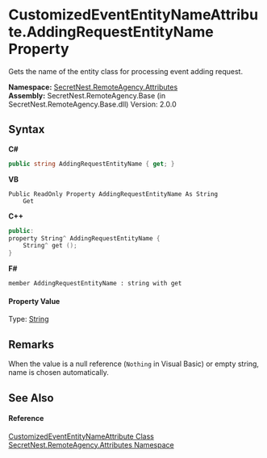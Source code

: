 # CustomizedEventEntityNameAttribute.AddingRequestEntityName Property 
 

Gets the name of the entity class for processing event adding request.

**Namespace:**&nbsp;<a href="N_SecretNest_RemoteAgency_Attributes">SecretNest.RemoteAgency.Attributes</a><br />**Assembly:**&nbsp;SecretNest.RemoteAgency.Base (in SecretNest.RemoteAgency.Base.dll) Version: 2.0.0

## Syntax

**C#**<br />
``` C#
public string AddingRequestEntityName { get; }
```

**VB**<br />
``` VB
Public ReadOnly Property AddingRequestEntityName As String
	Get
```

**C++**<br />
``` C++
public:
property String^ AddingRequestEntityName {
	String^ get ();
}
```

**F#**<br />
``` F#
member AddingRequestEntityName : string with get

```


#### Property Value
Type: <a href="https://docs.microsoft.com/dotnet/api/system.string" target="_blank">String</a>

## Remarks
When the value is a null reference (`Nothing` in Visual Basic) or empty string, name is chosen automatically.

## See Also


#### Reference
<a href="T_SecretNest_RemoteAgency_Attributes_CustomizedEventEntityNameAttribute">CustomizedEventEntityNameAttribute Class</a><br /><a href="N_SecretNest_RemoteAgency_Attributes">SecretNest.RemoteAgency.Attributes Namespace</a><br />